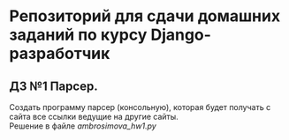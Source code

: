 # Репозиторий для сдачи домашних заданий по курсу Django-разработчик 
## ДЗ №1 Парсер. 
Создать программу парсер (консольную), которая будет получать с сайта все ссылки ведущие на другие сайты. \
Решение в файле *ambrosimova_hw1.py* 
